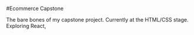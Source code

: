 #Ecommerce Capstone

The bare bones of my capstone project. Currently at the HTML/CSS stage. Exploring React,